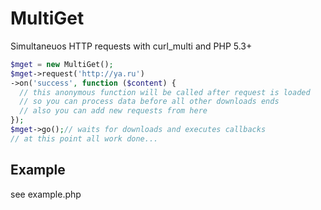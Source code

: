 
MultiGet
========

Simultaneuos HTTP requests with curl_multi and PHP 5.3+

```php
$mget = new MultiGet();
$mget->request('http://ya.ru')
->on('success', function ($content) {
  // this anonymous function will be called after request is loaded
  // so you can process data before all other downloads ends
  // also you can add new requests from here
});
$mget->go();// waits for downloads and executes callbacks
// at this point all work done...
```

Example
-------

see example.php

